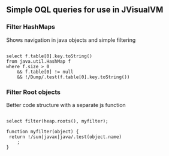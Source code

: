 ## Simple OQL queries for use in JVisualVM

### Filter HashMaps
Shows navigation in java objects and simple filtering
<pre><code>
select f.table[0].key.toString()
from java.util.HashMap f
where f.size > 0 
    && f.table[0] != null 
    && !/Dump/.test(f.table[0].key.toString())
</code></pre>

### Filter Root objects
Better code structure with a separate js function 
<pre><code>
select filter(heap.roots(), myfilter);

function myfilter(object) {
 return !/sun|javax|java/.test(object.name)
	;
}
</code></pre>